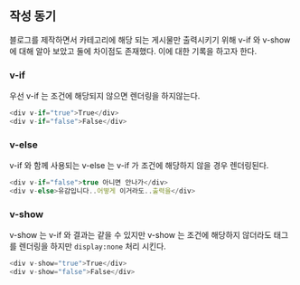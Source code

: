 ## 작성 동기
블로그를 제작하면서 카테고리에 해당 되는 게시물만 출력시키기 위해 v-if 와 v-show 에 대해 알아 보았고 둘에 차이점도 존재했다.
이에 대한 기록을 하고자 한다.

### v-if
우선 v-if 는 조건에 해당되지 않으면 렌더링을 하지않는다.

``` javascript
<div v-if="true">True</div>
<div v-if="false">False</div>
```
### v-else
v-if 와 함께 사용되는 v-else 는 v-if 가 조건에 해당하지 않을 경우 렌더링된다.
``` javascript
<div v-if="false">true 아니면 안나가</div>
<div v-else>유감입니다..어떻게 이거라도..출력을</div>
```
### v-show
v-show 는 v-if 와 결과는 같을 수 있지만 v-show 는 조건에 해당하지 않더라도 태그를 렌더링을 하지만 `display:none` 처리 시킨다.
``` javascript
<div v-show="true">True</div>
<div v-show="false">False</div>
```
